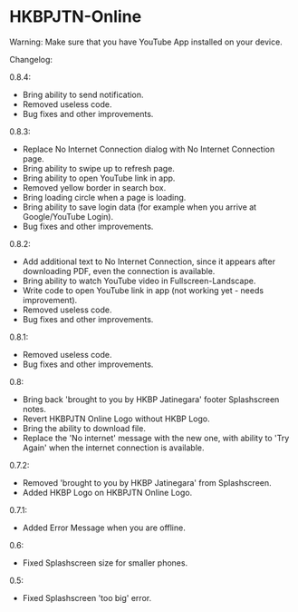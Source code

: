 # HKBPJTN-Online

Warning:
Make sure that you have YouTube App installed on your device.

Changelog:

0.8.4:
- Bring ability to send notification.
- Removed useless code.
- Bug fixes and other improvements.

0.8.3:
- Replace No Internet Connection dialog with No Internet Connection page.
- Bring ability to swipe up to refresh page.
- Bring ability to open YouTube link in app.
- Removed yellow border in search box.
- Bring loading circle when a page is loading.
- Bring ability to save login data (for example when you arrive at Google/YouTube Login).
- Bug fixes and other improvements.

0.8.2:
- Add additional text to No Internet Connection, since it appears after downloading PDF, even the connection is available.
- Bring ability to watch YouTube video in Fullscreen-Landscape.
- Write code to open YouTube link in app (not working yet - needs improvement).
- Removed useless code.
- Bug fixes and other improvements.

0.8.1:
- Removed useless code.
- Bug fixes and other improvements.

0.8:
- Bring back 'brought to you by HKBP Jatinegara' footer Splashscreen notes.
- Revert HKBPJTN Online Logo without HKBP Logo.
- Bring the ability to download file.
- Replace the 'No internet' message with the new one, with ability to 'Try Again' when the internet connection is available.

0.7.2:
- Removed 'brought to you by HKBP Jatinegara' from Splashscreen.
- Added HKBP Logo on HKBPJTN Online Logo.

0.7.1:
- Added Error Message when you are offline.

0.6:
- Fixed Splashscreen size for smaller phones.

0.5:
- Fixed Splashscreen 'too big' error.
